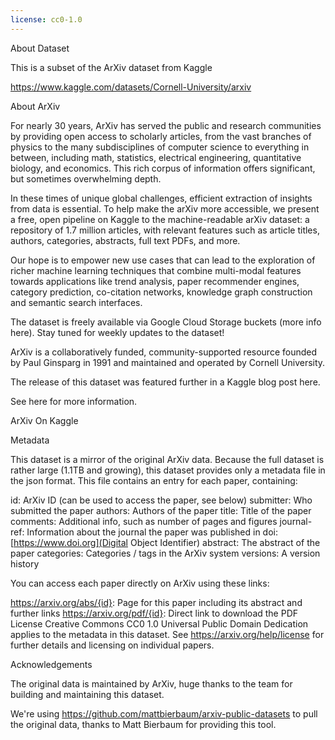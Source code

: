 ```yaml
---
license: cc0-1.0
---
```

About Dataset

This is a subset of the ArXiv dataset from Kaggle 

https://www.kaggle.com/datasets/Cornell-University/arxiv

About ArXiv

For nearly 30 years, ArXiv has served the public and research communities by providing open access to scholarly articles, from the vast branches of physics to the many subdisciplines of computer science to everything in between, including math, statistics, electrical engineering, quantitative biology, and economics. This rich corpus of information offers significant, but sometimes overwhelming depth.

In these times of unique global challenges, efficient extraction of insights from data is essential. To help make the arXiv more accessible, we present a free, open pipeline on Kaggle to the machine-readable arXiv dataset: a repository of 1.7 million articles, with relevant features such as article titles, authors, categories, abstracts, full text PDFs, and more.

Our hope is to empower new use cases that can lead to the exploration of richer machine learning techniques that combine multi-modal features towards applications like trend analysis, paper recommender engines, category prediction, co-citation networks, knowledge graph construction and semantic search interfaces.

The dataset is freely available via Google Cloud Storage buckets (more info here). Stay tuned for weekly updates to the dataset!

ArXiv is a collaboratively funded, community-supported resource founded by Paul Ginsparg in 1991 and maintained and operated by Cornell University.

The release of this dataset was featured further in a Kaggle blog post here.


See here for more information.

ArXiv On Kaggle

Metadata

This dataset is a mirror of the original ArXiv data. Because the full dataset is rather large (1.1TB and growing), this dataset provides only a metadata file in the json format. This file contains an entry for each paper, containing:

id: ArXiv ID (can be used to access the paper, see below)
submitter: Who submitted the paper
authors: Authors of the paper
title: Title of the paper
comments: Additional info, such as number of pages and figures
journal-ref: Information about the journal the paper was published in
doi: [https://www.doi.org](Digital Object Identifier)
abstract: The abstract of the paper
categories: Categories / tags in the ArXiv system
versions: A version history

You can access each paper directly on ArXiv using these links:

https://arxiv.org/abs/{id}: Page for this paper including its abstract and further links
https://arxiv.org/pdf/{id}: Direct link to download the PDF
License
Creative Commons CC0 1.0 Universal Public Domain Dedication applies to the metadata in this dataset. See https://arxiv.org/help/license for further details and licensing on individual papers.

Acknowledgements

The original data is maintained by ArXiv, huge thanks to the team for building and maintaining this dataset.

We're using https://github.com/mattbierbaum/arxiv-public-datasets to pull the original data, thanks to Matt Bierbaum for providing this tool.